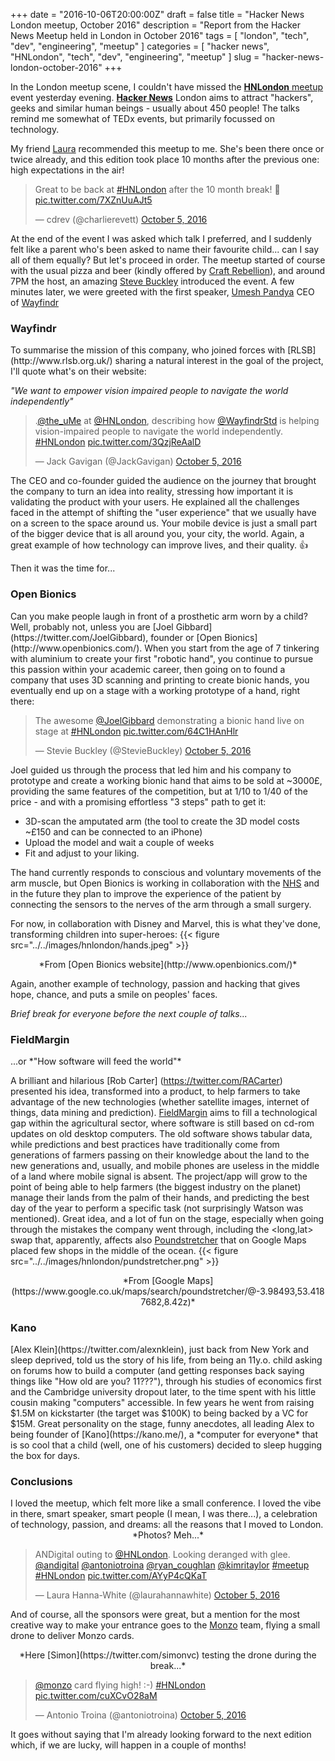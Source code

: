 +++
date = "2016-10-06T20:00:00Z"
draft = false
title = "Hacker News London meetup, October 2016"
description = "Report from the Hacker News Meetup held in London in October 2016"
tags = [ "london", "tech", "dev", "engineering", "meetup" ]
categories = [ "hacker news", "HNLondon", "tech", "dev", "engineering", "meetup" ]
slug = "hacker-news-london-october-2016"
+++

In the London meetup scene, I couldn't have missed the [**HNLondon** meetup](http://www.meetup.com/HNLondon) event yesterday evening. [**Hacker News**](https://news.ycombinator.com/) London aims to attract "hackers", geeks and similar human beings - usually about 450 people! The talks remind me somewhat of TEDx events, but primarily focussed on technology.

My friend [Laura](https://twitter.com/laurahannawhite) recommended this meetup to me. She's been there once or twice already, and this edition took place 10 months after the previous one: high expectations in the air!
<blockquote class="twitter-tweet" data-lang="en"><p lang="en" dir="ltr">Great to be back at <a href="https://twitter.com/hashtag/HNLondon?src=hash">#HNLondon</a> after the 10 month break! 🦄 <a href="https://t.co/7XZnUuAJt5">pic.twitter.com/7XZnUuAJt5</a></p>&mdash; cdrev (@charlierevett) <a href="https://twitter.com/charlierevett/status/783732029909327872">October 5, 2016</a></blockquote>
<script async src="//platform.twitter.com/widgets.js" charset="utf-8"></script>

At the end of the event I was asked which talk I preferred, and I suddenly felt like a parent who's been asked to name their favourite child... can I say all of them equally? But let's proceed in order. The meetup started of course with the usual pizza and beer (kindly offered by [Craft Rebellion](http://craftrebellion.com/)), and around 7PM the host, an amazing [Steve Buckley](https://twitter.com/steviebuckley) introduced the event. A few minutes later, we were greeted with the first speaker, [Umesh Pandya](https://twitter.com/the_uMe) CEO of [Wayfindr](https://www.wayfindr.net/)

<h3>Wayfindr</h3>
To summarise the mission of this company, who joined forces with [RLSB](http://www.rlsb.org.uk/) sharing a natural interest in the goal of the project, I'll quote what's on their website:

*"We want to empower vision impaired people to navigate the world independently"*

<blockquote class="twitter-tweet" data-lang="en"><p lang="en" dir="ltr">.<a href="https://twitter.com/the_uMe">@the_uMe</a> at <a href="https://twitter.com/HNLondon">@HNLondon</a>, describing how <a href="https://twitter.com/WayfindrStd">@WayfindrStd</a> is helping vision-impaired people to navigate the world independently. <a href="https://twitter.com/hashtag/HNLondon?src=hash">#HNLondon</a> <a href="https://t.co/3QzjReAalD">pic.twitter.com/3QzjReAalD</a></p>&mdash; Jack Gavigan (@JackGavigan) <a href="https://twitter.com/JackGavigan/status/783735006355132421">October 5, 2016</a></blockquote>
<script async src="//platform.twitter.com/widgets.js" charset="utf-8"></script>

The CEO and co-founder guided the audience on the journey that brought the company to turn an idea into reality, stressing how important it is validating the product with your users. He explained all the challenges faced in the attempt of shifting the "user experience" that we usually have on a screen to the space around us. Your mobile device is just a small part of the bigger device that is all around you, your city, the world. Again, a great example of how technology can improve lives, and their quality. 👍

Then it was the time for...

<h3>Open Bionics</h3>
Can you make people laugh in front of a prosthetic arm worn by a child? Well, probably not, unless you are [Joel Gibbard](https://twitter.com/JoelGibbard), founder or [Open Bionics](http://www.openbionics.com/). When you start from the age of 7 tinkering with aluminium to create your first "robotic hand", you continue to pursue this passion within your academic career, then going on to found a company that uses 3D scanning and printing to create bionic hands, you eventually end up on a stage with a working prototype of a hand, right there:
<blockquote class="twitter-tweet" data-lang="en"><p lang="en" dir="ltr">The awesome <a href="https://twitter.com/JoelGibbard">@JoelGibbard</a> demonstrating a bionic hand live on stage at <a href="https://twitter.com/hashtag/HNLondon?src=hash">#HNLondon</a> <a href="https://t.co/64C1HAnHlr">pic.twitter.com/64C1HAnHlr</a></p>&mdash; Stevie Buckley (@StevieBuckley) <a href="https://twitter.com/StevieBuckley/status/783739115841974273">October 5, 2016</a></blockquote>
<script async src="//platform.twitter.com/widgets.js" charset="utf-8"></script>
Joel guided us through the process that led him and his company to prototype and create a working bionic hand that aims to be sold at ~3000£, providing the same features of the competition, but at 1/10 to 1/40 of the price - and with a promising effortless "3 steps" path to get it:

* 3D-scan the amputated arm (the tool to create the 3D model costs ~£150 and can be connected to an iPhone)
* Upload the model and wait a couple of weeks
* Fit and adjust to your liking.

The hand currently responds to conscious and voluntary movements of the arm muscle, but Open Bionics is working in collaboration with the [NHS](http://www.nhs.uk/) and in the future they plan to improve the experience of the patient by connecting the sensors to the nerves of the arm through a small surgery.

For now, in collaboration with Disney and Marvel, this is what they've done, transforming children into super-heroes:
{{< figure src="../../images/hnlondon/hands.jpeg" >}}
<center>*From [Open Bionics website](http://www.openbionics.com/)*</center>

Again, another example of technology, passion and hacking that gives hope, chance, and puts a smile on peoples' faces.

*Brief break for everyone before the next couple of talks...*

<h3>FieldMargin</h3>
...or *"How software will feed the world"*

A brilliant and hilarious [Rob Carter] (https://twitter.com/RACarter) presented his idea, transformed into a product, to help farmers to take advantage of the new technologies (whether satellite images, internet of things, data mining and prediction). [FieldMargin](http://www.fieldmargin.com/) aims to fill a technological gap within the agricultural sector, where software is still based on cd-rom updates on old desktop computers. The old software shows tabular data, while predictions and best practices have traditionally come from generations of farmers passing on their knowledge about the land to the new generations and, usually, and mobile phones are useless in the middle of a land where mobile signal is absent. The project/app will grow to the point of being able to help farmers (the biggest industry on the planet) manage their lands from the palm of their hands, and predicting the best day of the year to perform a specific task (not surprisingly Watson was mentioned). Great idea, and a lot of fun on the stage, especially when going through the mistakes the company went through, including the <long,lat> swap that, apparently, affects also [Poundstretcher](http://www.poundstretcher.co.uk/) that on Google Maps placed few shops in the middle of the ocean.
{{< figure src="../../images/hnlondon/pundstretcher.png" >}}
<center>*From [Google Maps](https://www.google.co.uk/maps/search/poundstretcher/@-3.98493,53.4187682,8.42z)*</center>

<h3>Kano</h3>
[Alex Klein](https://twitter.com/alexnklein), just back from New York and sleep deprived, told us the story of his life, from being an 11y.o. child asking on forums how to build a computer (and getting responses back saying things like "How old are you? 11???"), through his studies of economics first and the Cambridge university dropout later, to the time spent with his little cousin making "computers" accessible. In few years he went from raising $1.5M on kickstarter (the target was $100K) to being backed by a VC for $15M. Great personality on the stage, funny anecdotes, all leading Alex to being founder of [Kano](https://kano.me/), a *computer for everyone* that is so cool that a child (well, one of his customers) decided to sleep hugging the box for days.

<h3>Conclusions</h3>
I loved the meetup, which felt more like a small conference. I loved the vibe in there, smart speaker, smart people (I mean, I was there...), a celebration of technology, passion, and dreams: all the reasons that I moved to London.

<center>*Photos? Meh...*</center>
<blockquote class="twitter-tweet" data-lang="en"><p lang="en" dir="ltr">ANDigital outing to <a href="https://twitter.com/HNLondon">@HNLondon</a>. Looking deranged with glee. <a href="https://twitter.com/andigital">@andigital</a> <a href="https://twitter.com/antoniotroina">@antoniotroina</a> <a href="https://twitter.com/ryan_coughlan">@ryan_coughlan</a> <a href="https://twitter.com/kimritaylor">@kimritaylor</a> <a href="https://twitter.com/hashtag/meetup?src=hash">#meetup</a> <a href="https://twitter.com/hashtag/HNLondon?src=hash">#HNLondon</a> <a href="https://t.co/AYyP4cQKaT">pic.twitter.com/AYyP4cQKaT</a></p>&mdash; Laura Hanna-White (@laurahannawhite) <a href="https://twitter.com/laurahannawhite/status/783731834865811459">October 5, 2016</a></blockquote>
<script async src="//platform.twitter.com/widgets.js" charset="utf-8"></script>

And of course, all the sponsors were great, but a mention for the most creative way to make your entrance goes to the [Monzo](https://twitter.com/monzo) team, flying a small drone to deliver Monzo cards.
<center>*Here [Simon](https://twitter.com/simonvc) testing the drone during the break...*</center>
<blockquote class="twitter-tweet" data-lang="en"><p lang="en" dir="ltr"><a href="https://twitter.com/monzo">@monzo</a> card flying high! :-) <a href="https://twitter.com/hashtag/HNLondon?src=hash">#HNLondon</a> <a href="https://t.co/cuXCvO28aM">pic.twitter.com/cuXCvO28aM</a></p>&mdash; Antonio Troina (@antoniotroina) <a href="https://twitter.com/antoniotroina/status/783751346184921088">October 5, 2016</a></blockquote>
<script async src="//platform.twitter.com/widgets.js" charset="utf-8"></script>

It goes without saying that I'm already looking forward to the next edition which, if we are lucky, will happen in a couple of months!
